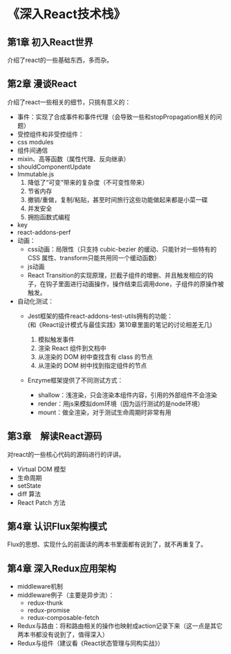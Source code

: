 # 《深入React技术栈》

## 第1章 初入React世界
介绍了react的一些基础东西，多而杂。

## 第2章 漫谈React

介绍了react一些相关的细节，只挑有意义的：
* 事件：实现了合成事件和事件代理（会导致一些和stopPropagation相关的问题）
* 受控组件和非受控组件：
* css modules
* 组件间通信
* mixin、高等函数（属性代理、反向继承）
* shouldComponentUpdate
* Immutable.js
    1. 降低了“可变”带来的复杂度（不可变性带来）
    2. 节省内存
    3. 撤销/重做，复制/粘贴，甚至时间旅行这些功能做起来都是小菜一碟
    4. 并发安全
    5. 拥抱函数式编程
* key
* react-addons-perf
* 动画：
    * css动画：局限性（只支持 cubic-bezier 的缓动、只能针对一些特有的 CSS 属性、transform只能共用同一个缓动函数）
    * js动画
    * React Transition的实现原理，拦截子组件的增删、并且触发相应的钩子，在钩子里面进行动画操作，操作结束后调用done，子组件的原操作被触发。
* 自动化测试：<br>
    * Jest框架的插件react-addons-test-utils拥有的功能：<br>
    (和《React设计模式与最佳实践》第10章里面的笔记的讨论相差无几)
        1. 模拟触发事件
        2. 渲染 React 组件到文档中
        3. 从渲染的 DOM 树中查找含有 class 的节点
        4. 从渲染的 DOM 树中找到指定组件的节点

    * Enzyme框架提供了不同测试方式：<br>
        * shallow：浅渲染，只会渲染本组件内容，引用的外部组件不会渲染
        * render：用js来模拟dom环境（因为运行测试的是node环境）
        * mount：做全渲染，对于测试生命周期时非常有用

## 第3章　解读React源码
对react的一些核心代码的源码进行的评讲。
* Virtual DOM 模型
* 生命周期
* setState
* diff 算法
* React Patch 方法

## 第4章 认识Flux架构模式
Flux的思想、实现什么的前面读的两本书里面都有说到了，就不再重复了。

## 第4章 深入Redux应用架构
* middleware机制
* middleware例子（主要是异步流）：
    * redux-thunk
    * redux-promise
    * redux-composable-fetch
* Redux与路由：将和路由相关的操作也映射成action记录下来（这一点是其它两本书都没有说到了，值得深入）
* Redux与组件（建议看《React状态管理与同构实战》）